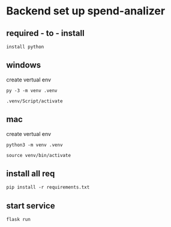 # Backend set up spend-analizer

## required - to - install 
`install python`

## windows 
create vertual env

```py -3 -m venv .venv```

```.venv/Script/activate```

## mac 

create vertual env

```python3 -m venv .venv```

```source venv/bin/activate```

## install all req

```pip install -r requirements.txt```

## start service

```flask run```
